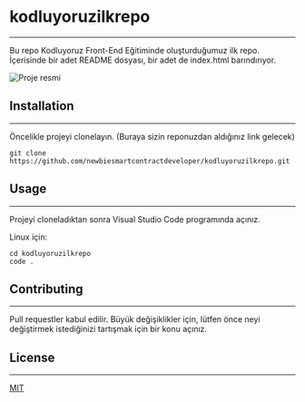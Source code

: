 # kodluyoruzilkrepo
--------------------
Bu repo Kodluyoruz Front-End Eğitiminde oluşturduğumuz ilk repo. İçerisinde bir adet README dosyası, bir adet de index.html barındırıyor.

![Proje resmi](proje.png)

## Installation
----------------------------
Öncelikle projeyi clonelayın. (Buraya sizin reponuzdan aldığınız link gelecek)

```
git clone https://github.com/newbiesmartcontractdeveloper/kodluyoruzilkrepo.git
```
## Usage
-------------------------
Projeyi cloneladıktan sonra Visual Studio Code programında açınız.

Linux için:
```
cd kodluyoruzilkrepo
code .
```

## Contributing
---------------------------------
Pull requestler kabul edilir. Büyük değişiklikler için, lütfen önce neyi değiştirmek istediğinizi tartışmak için bir konu açınız.

## License
--------------------------------

[MIT](https://choosealicense.com/licenses/mit/)
